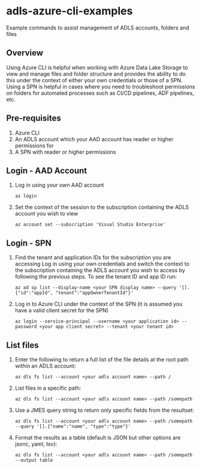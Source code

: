 # adls-azure-cli-examples
Example commands to assist management of ADLS accounts, folders and files

## Overview
Using Azure CLI is helpful when working with Azure Data Lake Storage to view and manage files and folder structure and provides the ability to do this under the context of either your own credentials or those of a SPN.  Using a SPN is helpful in cases where you need to troubleshoot permissions on folders for automated processes such as CI/CD pipelines, ADF pipelines, etc.

## Pre-requisites
1. Azure CLI
2. An ADLS account which your AAD account has reader or higher permissions for
3. A SPN with reader or higher permissions

## Login - AAD Account
1. Log in using your own AAD account

    `az login`

2. Set the context of the session to the subscription containing the ADLS account you wish to view

    `az account set --subscription 'Visual Studio Enterprise'`

## Login - SPN
1. Find the tenant and application IDs for the subscription you are accessing
    Log in using your own credentials and switch the context to the subscription containing the ADLS account you wish to access by following the previous steps.  To see the tenant ID and app ID run:

    `az ad sp list --display-name <your SPN display name> --query '[].{"id":"appId", "tenant":"appOwnerTenantId"}'`

2. Log in to Azure CLI under the context of the SPN (it is assumed you have a valid client secret for the SPN)

    `az login --service-principal --username <your application id> --password <your app client secret> --tenant <your tenant id>`

## List files
1. Enter the following to return a full list of the file details at the root path within an ADLS account:

    `az dls fs list --account <your adls account name> --path /`

2. List files in a specific path:

    `az dls fs list --account <your adls account name> --path /somepath`

3. Use a JMES query string to return only specific fields from the resultset:

    `az dls fs list --account <your adls account name> --path /somepath --query '[].{"name":"name", "type":"type"}'`

4. Format the results as a table (default is JSON but other options are jsonc, yaml, tsv):

    `az dls fs list --account <your adls account name> --path /somepath --output table`
